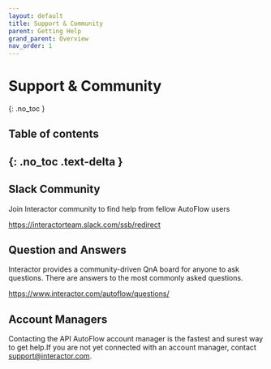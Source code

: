 ```yaml
---
layout: default
title: Support & Community
parent: Getting Help
grand_parent: Overview
nav_order: 1
---
```


# Support & Community
{: .no_toc }

## Table of contents
{: .no_toc .text-delta }
---
## Slack Community
Join Interactor community to find help from fellow AutoFlow users

https://interactorteam.slack.com/ssb/redirect

## Question and Answers
Interactor provides a community-driven QnA board for anyone to ask questions. There are answers to the most commonly asked questions.

https://www.interactor.com/autoflow/questions/

## Account Managers
Contacting the API AutoFlow account manager is the fastest and surest way to get help.If you are not yet connected with an account manager, contact support@interactor.com.
